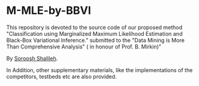 # M-MLE-by-BBVI

This repository is devoted to the source code of our proposed method
"Classification using Marginalized Maximum Likelihood Estimation and Black-Box Variational Inference." submitted to the "Data Mining is More Than Comprehensive Analysis" ( in honour of Prof. B. Mirkin)"

By 
[Soroosh Shalileh](https://www.hse.ru/en/org/persons/sshalileh).

In Addition, other supplementary materials, like the implementations of the competitors, testbeds etc are also provided.

